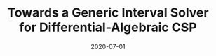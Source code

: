 ---
title: "Towards a Generic Interval Solver for Differential-Algebraic CSP"
collection: publications
permalink: 
venue: "International Conference on Principles and Practice of Constraint Programming"
excerpt: '<b>[SCOPUS 7]</b>'
date: 2020-07-01
paperurl:
citation: 'Rohou, S., Bedouhene, A., Chabert, G., Goldsztejn, A., Jaulin, L., Neveu, B., Reyes, V.,Trombettoni, G. Towards a Generic Interval Solver for Differential-Algebraic CSP. In CP (x-y.) Springer, Berlin, Heidelberg, 2020.'
---